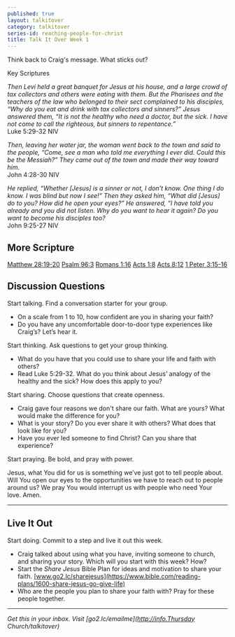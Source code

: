 ```yaml
---
published: true
layout: talkitover
category: talkitover
series-id: reaching-people-for-christ
title: Talk It Over Week 1
---
```


<p class="lead">Think back to Craig's message. What sticks out?</p> 

Key Scriptures

_Then Levi held a great banquet for Jesus at his house, and a large crowd of tax collectors and others were eating with them. But the Pharisees and the teachers of the law who belonged to their sect complained to his disciples, “Why do you eat and drink with tax collectors and sinners?” Jesus answered them, “It is not the healthy who need a doctor, but the sick. I have not come to call the righteous, but sinners to repentance.”_  
Luke 5:29-32 NIV

_Then, leaving her water jar, the woman went back to the town and said to the people, “Come, see a man who told me everything I ever did. Could this be the Messiah?” They came out of the town and made their way toward him._  
John 4:28-30 NIV

_He replied, “Whether [Jesus] is a sinner or not, I don’t know. One thing I do know. I was blind but now I see!” Then they asked him, “What did [Jesus] do to you? How did he open your eyes?” He answered, “I have told you already and you did not listen. Why do you want to hear it again? Do you want to become his disciples too?_  
John 9:25-27 NIV

## More Scripture
[Matthew 28:19-20](https://www.bible.com/bible/111/mat.28.19-20.niv)
[Psalm 96:3](https://www.bible.com/bible/111/psa.96.3.niv)
[Romans 1:16](https://www.bible.com/bible/111/rom.1.16.niv)
[Acts 1:8](https://www.bible.com/bible/111/act.1.8.niv)
[Acts 8:12](https://www.bible.com/bible/111/act.8.12.niv)
[1 Peter 3:15-16](https://www.bible.com/bible/111/1pe.3.15-16.niv)

## Discussion Questions
<p class="lead">Start talking. Find a conversation starter for your group.</p> 

* On a scale from 1 to 10, how confident are you in sharing your faith?
* Do you have any uncomfortable door-to-door type experiences like Craig’s? Let’s hear it.

<p class="lead">Start thinking. Ask questions to get your group thinking.</p> 

* What do you have that you could use to share your life and faith with others?
* Read Luke 5:29-32. What do you think about Jesus’ analogy of the healthy and the sick? How does this apply to you?
 
<p class="lead">Start sharing. Choose questions that create openness.</p> 

* Craig gave four reasons we don't share our faith. What are yours? What would make the difference for you?
* What is your story? Do you ever share it with others? What does that look like for you?
* Have you ever led someone to find Christ? Can you share that experience?

<p class="lead">Start praying. Be bold, and pray with power.</p> 

Jesus, what You did for us is something we’ve just got to tell people about. Will You open our eyes to the opportunities we have to reach out to people around us? We pray You would interrupt us with people who need Your love. Amen.

* * *

## Live It Out
<p class="lead">Start doing. Commit to a step and live it out this week.</p>

* Craig talked about using what you have, inviting someone to church, and sharing your story. Which will you start with this week? How?
* Start the _Share Jesus_ Bible Plan for ideas and motivation to share your faith. [www.go2.lc/sharejesus](https://www.bible.com/reading-plans/1600-share-jesus-go-give-life)
* Who are the people you plan to share your faith with? Pray for these people together.

* * *

_Get this in your inbox. Visit [go2.lc/emailme](http://info.Thursday Church/talkitover)_
